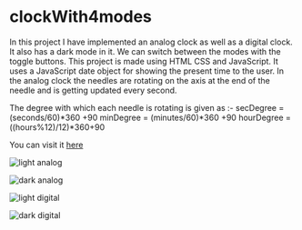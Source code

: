 # clockWith4modes

In this project I have implemented an analog clock as well as a digital clock. It also has a dark mode in it. We can switch between the modes with the toggle buttons. This project is made using HTML CSS and JavaScript. It uses a JavaScript date object for showing the present time to the user. In the analog clock the needles are rotating on the axis at the end of the needle and is getting updated every second.

The degree with which each needle is rotating is given as :-
    secDegree = (seconds/60)*360 +90
    minDegree = (minutes/60)*360 +90
    hourDegree = ((hours%12)/12)*360+90
    
 You can visit it [here](https://adityabanotra.github.io/clockWith4modes/)   
 
 
    
 ![light analog](https://user-images.githubusercontent.com/71438721/110781595-1c7e3e80-828c-11eb-9096-473ac21edc15.png)
 
    
 ![dark analog](https://user-images.githubusercontent.com/71438721/110781641-2acc5a80-828c-11eb-80fc-4c43fc30c5ca.png)
 
    
![light digital](https://user-images.githubusercontent.com/71438721/110781646-2c961e00-828c-11eb-8333-8a0c014326ae.png)


![dark digital](https://user-images.githubusercontent.com/71438721/110781651-2dc74b00-828c-11eb-81d4-511fd627e9fe.png)

